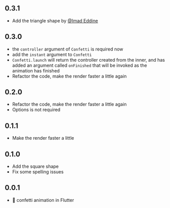 ## 0.3.1

- Add the triangle shape by [@Imad Eddine](https://github.com/DidoHZ)

## 0.3.0

- the `controller` argument of `Confetti` is required now
- add the `instant` argument to `Confetti`
- `Confetti.launch` will return the controller created from the inner, and has added an argument called `onFinished` that will be invoked as the animation has finished
- Refactor the code, make the render faster a little again

## 0.2.0

- Refactor the code, make the render faster a little again
- Options is not required

## 0.1.1

- Make the render faster a little

## 0.1.0

- Add the square shape
- Fix some spelling issues

## 0.0.1

- 🎉 confetti animation in Flutter
